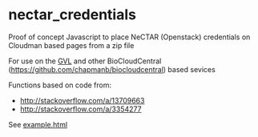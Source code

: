 nectar_credentials
==================

Proof of concept Javascript to place NeCTAR (Openstack) credentials on Cloudman based pages from a zip file

For use on the [GVL](https://genome.edu.au/wiki/GVL) and other BioCloudCentral (https://github.com/chapmanb/biocloudcentral) based sevices

Functions based on code from:
  - http://stackoverflow.com/a/13709663
  - http://stackoverflow.com/a/3354277

See [example.html](example.html)
